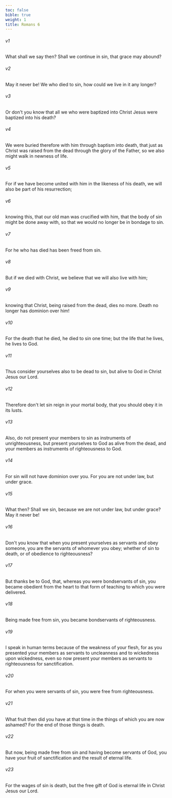 ```yaml
---
toc: false
bible: true
weight: 1
title: Romans 6
---
```




###### v1 
What shall we say then? Shall we continue in sin, that grace may abound? 

###### v2 
May it never be! We who died to sin, how could we live in it any longer? 

###### v3 
Or don't you know that all we who were baptized into Christ Jesus were baptized into his death? 

###### v4 
We were buried therefore with him through baptism into death, that just as Christ was raised from the dead through the glory of the Father, so we also might walk in newness of life. 

###### v5 
For if we have become united with him in the likeness of his death, we will also be part of his resurrection; 

###### v6 
knowing this, that our old man was crucified with him, that the body of sin might be done away with, so that we would no longer be in bondage to sin. 

###### v7 
For he who has died has been freed from sin. 

###### v8 
But if we died with Christ, we believe that we will also live with him; 

###### v9 
knowing that Christ, being raised from the dead, dies no more. Death no longer has dominion over him! 

###### v10 
For the death that he died, he died to sin one time; but the life that he lives, he lives to God. 

###### v11 
Thus consider yourselves also to be dead to sin, but alive to God in Christ Jesus our Lord. 

###### v12 
Therefore don't let sin reign in your mortal body, that you should obey it in its lusts. 

###### v13 
Also, do not present your members to sin as instruments of unrighteousness, but present yourselves to God as alive from the dead, and your members as instruments of righteousness to God. 

###### v14 
For sin will not have dominion over you. For you are not under law, but under grace. 

###### v15 
What then? Shall we sin, because we are not under law, but under grace? May it never be! 

###### v16 
Don't you know that when you present yourselves as servants and obey someone, you are the servants of whomever you obey; whether of sin to death, or of obedience to righteousness? 

###### v17 
But thanks be to God, that, whereas you were bondservants of sin, you became obedient from the heart to that form of teaching to which you were delivered. 

###### v18 
Being made free from sin, you became bondservants of righteousness. 

###### v19 
I speak in human terms because of the weakness of your flesh, for as you presented your members as servants to uncleanness and to wickedness upon wickedness, even so now present your members as servants to righteousness for sanctification. 

###### v20 
For when you were servants of sin, you were free from righteousness. 

###### v21 
What fruit then did you have at that time in the things of which you are now ashamed? For the end of those things is death. 

###### v22 
But now, being made free from sin and having become servants of God, you have your fruit of sanctification and the result of eternal life. 

###### v23 
For the wages of sin is death, but the free gift of God is eternal life in Christ Jesus our Lord.
